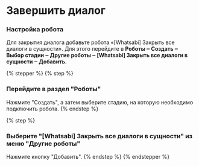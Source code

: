 # Завершить диалог

### Настройка робота

Для закрытия диалога добавьте робота «\[Whatsabi] Закрыть все диалоги в сущности». Для этого перейдите в **Роботы ‒ Создать ‒ Выбор стадии ‒ Другие роботы ‒ \[Whatsabi] Закрыть все диалоги в сущности ‒ Добавить.**

{% stepper %}
{% step %}
### Перейдите в раздел "Роботы"

Нажмите "Создать", а затем выберите стадию, на которую необходимо подключить робота.
{% endstep %}

{% step %}
### Выберите **"\[Whatsabi] Закрыть все диалоги в сущности" из меню "Другие роботы"**

Нажмите кнопку "Добавить".
{% endstep %}
{% endstepper %}
